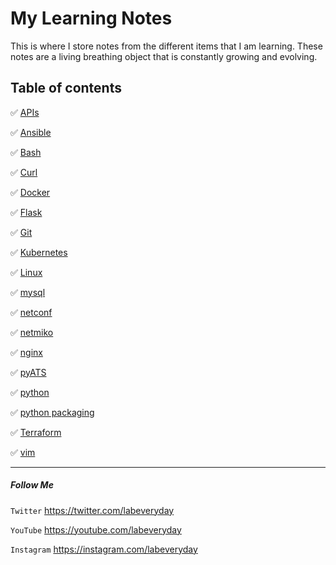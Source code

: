 # My Learning Notes

This is where I store notes from the different items that I am learning. These notes are a living breathing object that is constantly growing and evolving.

## Table of contents

✅ [APIs](https://github.com/labeveryday/Notes/tree/main/APIs)

✅ [Ansible](https://github.com/labeveryday/Notes/tree/main/ansible)

✅ [Bash](https://github.com/labeveryday/Notes/tree/main/Bash)

✅ [Curl](https://github.com/labeveryday/Notes/tree/main/Curl)

✅ [Docker](https://github.com/labeveryday/Notes/tree/main/Docker)

✅ [Flask](https://github.com/labeveryday/Notes/tree/main/Flask)

✅ [Git](https://github.com/labeveryday/Notes/tree/main/Git)

✅ [Kubernetes](https://github.com/labeveryday/Notes/tree/main/Kubernetes)

✅ [Linux](https://github.com/labeveryday/Notes/tree/main/Linux)

✅ [mysql](https://github.com/labeveryday/Notes/tree/main/mysql)

✅ [netconf](https://github.com/labeveryday/Notes/tree/main/netconf)

✅ [netmiko](https://github.com/labeveryday/Notes/tree/main/Netmiko)

✅ [nginx](https://github.com/labeveryday/Notes/tree/main/nginx)

✅ [pyATS](https://github.com/labeveryday/Notes/tree/main/pyATS)

✅ [python](https://github.com/labeveryday/Notes/tree/main/python)

✅ [python packaging](https://github.com/labeveryday/Notes/tree/main/python_packaging)

✅ [Terraform](https://github.com/labeveryday/Notes/tree/main/Terraform)

✅ [vim](https://github.com/labeveryday/Notes/tree/main/vim)

___

##### Follow Me

`Twitter`	https://twitter.com/labeveryday

`YouTube`	https://youtube.com/labeveryday

`Instagram`	https://instagram.com/labeveryday
